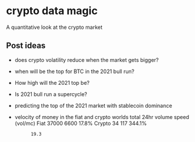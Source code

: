 # crypto data magic

A quantitative look at the crypto market 

## Post ideas

* does crypto volatility reduce when the market gets bigger?

* when will be the top for BTC in the 2021 bull run?

* How high will the 2021 top be?

* Is 2021 bull run a supercycle?

* predicting the top of the 2021 market with stablecoin dominance

* velocity of money in the fiat and crypto worlds
	total	24hr volume	speed (vol/mc)
Fiat	37000	6600	17.8%
Crypto	34	117	344.1%
			
			19.3

